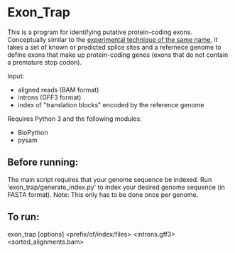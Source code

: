 # Exon_Trap

This is a program for identifying putative protein-coding exons. Conceptually similar to the [experimental technique of the same name](https://en.wikipedia.org/wiki/Exon_trapping), it takes a set of known or predicted splice sites and a refernece genome to define exons that make up protein-coding genes (exons that do not contain a premature stop codon). 

Input:
- aligned reads (BAM format)
- introns (GFF3 format)
- index of "translation blocks" encoded by the reference genome

Requires Python 3 and the following modules:
- BioPython
- pysam

## Before running:
The main script requires that your genome sequence be indexed. Run 'exon_trap/generate_index.py' to index your desired genome sequence (in FASTA format). Note: This only has to be done once per genome.

## To run:
exon_trap [options] <prefix/of/index/files> <introns.gff3> <sorted_alignments.bam>
